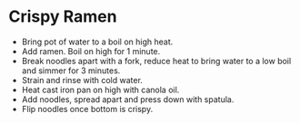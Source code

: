 # Crispy Ramen
 - Bring pot of water to a boil on high heat.
 - Add ramen. Boil on high for 1 minute.
 - Break noodles apart with a fork, reduce heat to bring water to a low boil and simmer for 3 minutes.
 - Strain and rinse with cold water.
 - Heat cast iron pan on high with canola oil. 
 - Add noodles, spread apart and press down with spatula. 
 - Flip noodles once bottom is crispy. 

